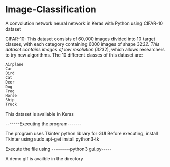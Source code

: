 # Image-Classification
A convolution network neural network in Keras with Python using CIFAR-10 dataset

CIFAR-10: This dataset consists of 60,000 images divided into 10 target classes, with each category containing 6000 images of shape 32*32. 
This dataset contains images of low resolution (32*32), which allows researchers to try new algorithms. The 10 different classes of this dataset are:

    Airplane
    Car
    Bird
    Cat
    Deer
    Dog
    Frog
    Horse
    Ship
    Truck

This dataset is available in Keras

-------Executing the program-------

 The program uses Tkinter python library for GUI
 Before executing, install Tkinter using 
                   sudo apt-get install python3-tk
                   
Execute the file using
      ---------python3 gui.py-----
      
A demo gif is availble in the directory
